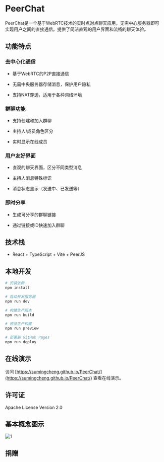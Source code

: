 # PeerChat



PeerChat是一个基于WebRTC技术的实时点对点聊天应用，无需中心服务器即可实现用户之间的直接通信。提供了简洁直观的用户界面和流畅的聊天体验。

## 功能特点

### 去中心化通信

- 基于WebRTC的P2P直接通信

- 无需中央服务器存储消息，保护用户隐私

- 支持NAT穿透，适用于各种网络环境

### 群聊功能

- 支持创建和加入群聊

- 主持人/成员角色区分

- 实时显示在线成员

### 用户友好界面

- 直观的聊天界面，区分不同类型消息

- 主持人消息特殊标识

- 消息状态显示（发送中、已发送等）

### 即时分享

- 生成可分享的群聊链接

- 通过链接或ID快速加入群聊

## 技术栈

- React + TypeScript + Vite + PeerJS 

## 本地开发

```bash
# 安装依赖
npm install

# 启动开发服务器
npm run dev

# 构建生产版本
npm run build

# 预览生产构建
npm run preview

# 部署到 GitHub Pages
npm run deploy
```

## 在线演示

访问 [https://sumingcheng.github.io/PeerChat/](https://sumingcheng.github.io/PeerChat/) 查看在线演示。

## 许可证

Apache License Version 2.0

## 基本概念图示
![1](https://github.com/user-attachments/assets/29aac949-138b-4e2f-ae4c-a099fae9b8b6)

## 捐赠
